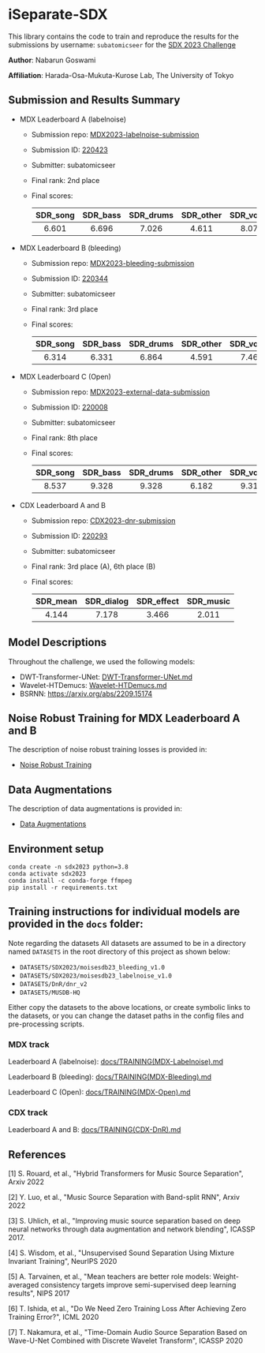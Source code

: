 # iSeparate-SDX

This library contains the code to train and reproduce the results for
the submissions by username: `subatomicseer` for the [SDX 2023 Challenge](https://www.aicrowd.com/challenges/sound-demixing-challenge-2023)

**Author**: Nabarun Goswami

**Affiliation**: Harada-Osa-Mukuta-Kurose Lab, The University of Tokyo

## Submission and Results Summary

* MDX Leaderboard A (labelnoise)
    * Submission repo: [MDX2023-labelnoise-submission](https://gitlab.aicrowd.com/subatomicseer/MDX2023-labelnoise-submission)
	* Submission ID: [220423](https://www.aicrowd.com/challenges/sound-demixing-challenge-2023/problems/music-demixing-track-mdx-23/submissions/220423)
	* Submitter: subatomicseer
	* Final rank: 2nd place
    * Final scores:
              
      |  SDR_song  |  SDR_bass  | SDR_drums  |  SDR_other  |  SDR_vocals  |
      |:----------:|:----------:|:----------:|:-----------:|:------------:|
      |   6.601    |   6.696    |   7.026    |    4.611    |    8.072     |
            
	  	  
* MDX Leaderboard B (bleeding)
    * Submission repo: [MDX2023-bleeding-submission](https://gitlab.aicrowd.com/subatomicseer/MDX2023-bleeding-submission)
	* Submission ID: [220344](https://www.aicrowd.com/challenges/sound-demixing-challenge-2023/problems/music-demixing-track-mdx-23/submissions/220344)
	* Submitter: subatomicseer
	* Final rank: 3rd place
	* Final scores:
  
	  |  SDR_song | SDR_bass | SDR_drums | SDR_other | SDR_vocals |
	  |:--------:| :------: | :-------: | :-------: | :--------: |
	  |   6.314	|  6.331	  |  6.864	  |  4.591	  |  7.469   |

* MDX Leaderboard C (Open)
    * Submission repo: [MDX2023-external-data-submission](https://gitlab.aicrowd.com/subatomicseer/mdx2023-external-data-submission)
    * Submission ID: [220008](https://www.aicrowd.com/challenges/sound-demixing-challenge-2023/problems/music-demixing-track-mdx-23/submissions/220008)
    * Submitter: subatomicseer
    * Final rank: 8th place
    * Final scores:
  
      |  SDR_song | SDR_bass | SDR_drums | SDR_other | SDR_vocals |
      |:--------:| :------: | :-------: | :-------: | :--------: |
      |   8.537	|  9.328	  |  9.328	  |  6.182	  |  9.311   |

* CDX Leaderboard A and B
    * Submission repo: [CDX2023-dnr-submission](https://gitlab.aicrowd.com/subatomicseer/CDX2023-dnr-submission)
    * Submission ID: [220293](https://www.aicrowd.com/challenges/sound-demixing-challenge-2023/problems/cinematic-sound-demixing-track-cdx-23/submissions/220293)
    * Submitter: subatomicseer
    * Final rank: 3rd place (A), 6th place (B)
    * Final scores:
  
      | SDR_mean  | SDR_dialog | SDR_effect | SDR_music  |
      |:--------:| :------: | :-------: | :-------: | 
      | 4.144	|7.178	|3.466	|2.011	  | 

## Model Descriptions
Throughout the challenge, we used the following models:
- DWT-Transformer-UNet: [DWT-Transformer-UNet.md](docs%2Fmodel_descriptions%2FDWT-Transformer-UNet.md) 
- Wavelet-HTDemucs: [Wavelet-HTDemucs.md](docs%2Fmodel_descriptions%2FWavelet-HTDemucs.md)
- BSRNN: https://arxiv.org/abs/2209.15174

## Noise Robust Training for MDX Leaderboard A and B
The description of noise robust training losses is provided in:
- [Noise Robust Training](docs/model_descriptions/NOISE_ROBUST_TRAINING.md)

## Data Augmentations
The description of data augmentations is provided in:
- [Data Augmentations](docs/model_descriptions/DATA_AUGMENTATIONS.md)

## Environment setup

```shell
conda create -n sdx2023 python=3.8
conda activate sdx2023
conda install -c conda-forge ffmpeg
pip install -r requirements.txt
```

## Training instructions for individual models are provided in the `docs` folder:

Note regarding the datasets
All datasets are assumed to be in a directory named `DATASETS` in the root directory of this project as shown below:
- `DATASETS/SDX2023/moisesdb23_bleeding_v1.0`
- `DATASETS/SDX2023/moisesdb23_labelnoise_v1.0`
- `DATASETS/DnR/dnr_v2`
- `DATASETS/MUSDB-HQ`

Either copy the datasets to the above locations, or create symbolic links to the datasets, 
or you can change the dataset paths in the config files and pre-processing scripts.


### MDX track
Leaderboard A (labelnoise): [docs/TRAINING(MDX-Labelnoise).md](docs/TRAINING(MDX-Labelnoise).md)

Leaderboard B (bleeding): [docs/TRAINING(MDX-Bleeding).md](docs/TRAINING(MDX-Bleeding).md)

Leaderboard C (Open): [docs/TRAINING(MDX-Open).md](docs/TRAINING(MDX-Open).md)

### CDX track
Leaderboard A and B: [docs/TRAINING(CDX-DnR).md](docs/TRAINING(CDX-DnR).md)



## References

[1] S. Rouard, et al., "Hybrid Transformers for Music Source Separation", Arxiv 2022

[2] Y. Luo, et al., "Music Source Separation with Band-split RNN", Arxiv 2022

[3] S. Uhlich, et al., "Improving music source separation based on deep neural networks through data augmentation and network blending", ICASSP 2017.

[4] S. Wisdom, et al., "Unsupervised Sound Separation Using Mixture Invariant Training", NeurIPS 2020

[5] A. Tarvainen, et al., "Mean teachers are better role models: Weight-averaged consistency targets improve semi-supervised deep learning results", NIPS 2017

[6] T. Ishida, et al., "Do We Need Zero Training Loss After Achieving Zero Training Error?", ICML 2020

[7] T. Nakamura, et al., "Time-Domain Audio Source Separation Based on Wave-U-Net Combined with Discrete Wavelet Transform", ICASSP 2020
